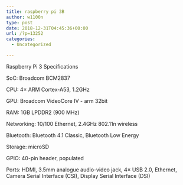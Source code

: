 ```yaml
---
title: raspberry pi 3B
author: w1100n
type: post
date: 2018-12-31T04:45:36+00:00
url: /?p=13252
categories:
  - Uncategorized

---
```

Raspberry Pi 3 Specifications
  
SoC: Broadcom BCM2837
  
CPU: 4× ARM Cortex-A53, 1.2GHz
  
GPU: Broadcom VideoCore IV - arm 32bit
  
RAM: 1GB LPDDR2 (900 MHz)
  
Networking: 10/100 Ethernet, 2.4GHz 802.11n wireless
  
Bluetooth: Bluetooth 4.1 Classic, Bluetooth Low Energy
  
Storage: microSD
  
GPIO: 40-pin header, populated
  
Ports: HDMI, 3.5mm analogue audio-video jack, 4× USB 2.0, Ethernet, Camera Serial Interface (CSI), Display Serial Interface (DSI)